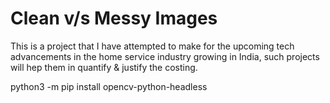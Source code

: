 # Clean v/s Messy Images
This is a project that I have attempted to make for the upcoming tech advancements in the home service industry growing in India, such projects will hep them in quantify &amp; justify the costing.


python3 -m pip install opencv-python-headless
